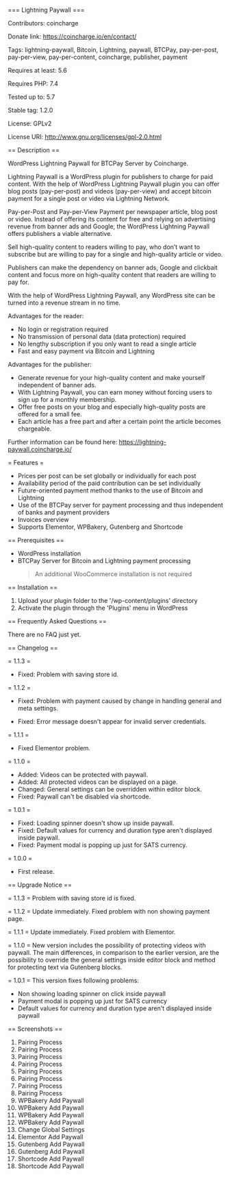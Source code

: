 === Lightning Paywall ===


Contributors: coincharge

Donate link: https://coincharge.io/en/contact/

Tags: lightning-paywall, Bitcoin, Lightning, paywall, BTCPay, pay-per-post, pay-per-view, pay-per-content, coincharge, publisher, payment

Requires at least: 5.6

Requires PHP: 7.4

Tested up to: 5.7

Stable tag: 1.2.0

License: GPLv2

License URI: http://www.gnu.org/licenses/gpl-2.0.html

== Description ==

WordPress Lightning Paywall for BTCPay Server by Coincharge.

Lightning Paywall is a WordPress plugin for publishers to charge for paid content. With the help of WordPress Lightning Paywall plugin you can offer blog posts (pay-per-post) and videos (pay-per-view) and accept bitcoin payment for a single post or video via Lightning Network.

Pay-per-Post and Pay-per-View
Payment per newspaper article, blog post or video. Instead of offering its content for free and relying on advertising revenue from banner ads and Google, the WordPress Lightning Paywall offers publishers a viable alternative.

Sell high-quality content to readers willing to pay, who don’t want to subscribe but are willing to pay for a single and high-quality article or video.

Publishers can make the dependency on banner ads, Google and clickbait content and focus more on high-quality content that readers are willing to pay for.

With the help of WordPress Lightning Paywall, any WordPress site can be turned into a revenue stream in no time.

Advantages for the reader:

- No login or registration required
- No transmission of personal data (data protection) required
- No lengthy subscription if you only want to read a single article
- Fast and easy payment via Bitcoin and Lightning

Advantages for the publisher:

- Generate revenue for your high-quality content and make yourself independent of banner ads.
- With Lightning Paywall, you can earn money without forcing users to sign up for a monthly membership.
- Offer free posts on your blog and especially high-quality posts are offered for a small fee.
- Each article has a free part and after a certain point the article becomes chargeable.

Further information can be found here: https://lightning-paywall.coincharge.io/

= Features =

- Prices per post can be set globally or individually for each post
- Availability period of the paid contribution can be set individually
- Future-oriented payment method thanks to the use of Bitcoin and Lightning
- Use of the BTCPay server for payment processing and thus independent of banks and payment providers
- Invoices overview
- Supports Elementor, WPBakery, Gutenberg and Shortcode

== Prerequisites ==

- WordPress installation
- BTCPay Server for Bitcoin and Lightning payment processing
  > An additional WooCommerce installation is not required

== Installation ==

1. Upload your plugin folder to the '/wp-content/plugins' directory
2. Activate the plugin through the 'Plugins' menu in WordPress

== Frequently Asked Questions ==

There are no FAQ just yet.

== Changelog ==

= 1.1.3 =

- Fixed: Problem with saving store id.

= 1.1.2 =

- Fixed: Problem with payment caused by change in handling general and meta settings.

- Fixed: Error message doesn't appear for invalid server credentials.

= 1.1.1 = 

- Fixed Elementor problem.

= 1.1.0 =

- Added: Videos can be protected with paywall.
- Added: All protected videos can be displayed on a page.
- Changed: General settings can be overridden within editor block.
- Fixed: Paywall can't be disabled via shortcode.

= 1.0.1 =

- Fixed: Loading spinner doesn't show up inside paywall.
- Fixed: Default values for currency and duration type aren't displayed inside paywall.
- Fixed: Payment modal is popping up just for SATS currency.

= 1.0.0 =

- First release.


== Upgrade Notice ==

= 1.1.3 = Problem with saving store id is fixed.

= 1.1.2 = Update immediately. Fixed problem with non showing payment page.

= 1.1.1 =
  Update immediately. Fixed problem with Elementor.

= 1.1.0 =
  New version includes the possibility of protecting videos with paywall. The main differences, in comparison to the earlier version, are the possibility to override the general settings inside editor block and method for protecting text via Gutenberg blocks.  

= 1.0.1 =
  This version fixes following problems: 
  - Non showing loading spinner on click inside paywall
  - Payment modal is popping up just for SATS currency
  - Default values for currency and duration type aren't displayed inside paywall

== Screenshots ==

1. Pairing Process
2. Pairing Process
3. Pairing Process
4. Pairing Process
5. Pairing Process
6. Pairing Process
7. Pairing Process
8. Pairing Process
9. WPBakery Add Paywall
10. WPBakery Add Paywall
11. WPBakery Add Paywall
12. WPBakery Add Paywall
13. Change Global Settings
14. Elementor Add Paywall
15. Gutenberg Add Paywall
16. Gutenberg Add Paywall
17. Shortcode Add Paywall
18. Shortcode Add Paywall

